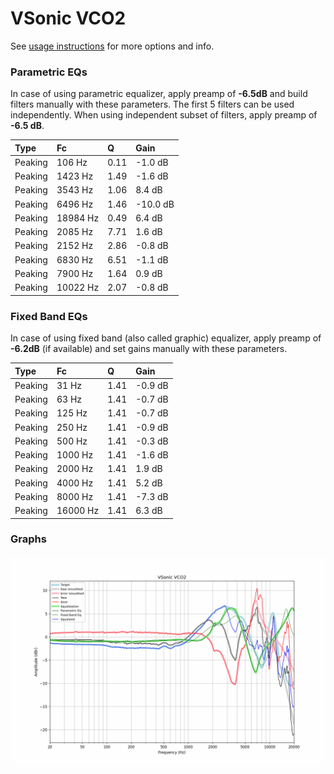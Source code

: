 # VSonic VCO2
See [usage instructions](https://github.com/jaakkopasanen/AutoEq#usage) for more options and info.

### Parametric EQs
In case of using parametric equalizer, apply preamp of **-6.5dB** and build filters manually
with these parameters. The first 5 filters can be used independently.
When using independent subset of filters, apply preamp of **-6.5 dB**.

| Type    | Fc       |    Q | Gain     |
|:--------|:---------|:-----|:---------|
| Peaking | 106 Hz   | 0.11 | -1.0 dB  |
| Peaking | 1423 Hz  | 1.49 | -1.6 dB  |
| Peaking | 3543 Hz  | 1.06 | 8.4 dB   |
| Peaking | 6496 Hz  | 1.46 | -10.0 dB |
| Peaking | 18984 Hz | 0.49 | 6.4 dB   |
| Peaking | 2085 Hz  | 7.71 | 1.6 dB   |
| Peaking | 2152 Hz  | 2.86 | -0.8 dB  |
| Peaking | 6830 Hz  | 6.51 | -1.1 dB  |
| Peaking | 7900 Hz  | 1.64 | 0.9 dB   |
| Peaking | 10022 Hz | 2.07 | -0.8 dB  |

### Fixed Band EQs
In case of using fixed band (also called graphic) equalizer, apply preamp of **-6.2dB**
(if available) and set gains manually with these parameters.

| Type    | Fc       |    Q | Gain    |
|:--------|:---------|:-----|:--------|
| Peaking | 31 Hz    | 1.41 | -0.9 dB |
| Peaking | 63 Hz    | 1.41 | -0.7 dB |
| Peaking | 125 Hz   | 1.41 | -0.7 dB |
| Peaking | 250 Hz   | 1.41 | -0.9 dB |
| Peaking | 500 Hz   | 1.41 | -0.3 dB |
| Peaking | 1000 Hz  | 1.41 | -1.6 dB |
| Peaking | 2000 Hz  | 1.41 | 1.9 dB  |
| Peaking | 4000 Hz  | 1.41 | 5.2 dB  |
| Peaking | 8000 Hz  | 1.41 | -7.3 dB |
| Peaking | 16000 Hz | 1.41 | 6.3 dB  |

### Graphs
![](./VSonic%20VCO2.png)